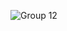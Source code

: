![Group 12](https://user-images.githubusercontent.com/62425964/199005741-252909fe-b41d-4ce2-bcb3-00e9eb1a93fa.svg)
